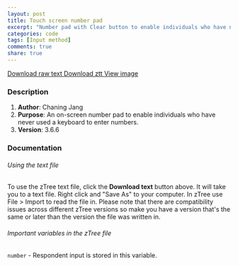 ```yaml
---
layout: post
title: Touch screen number pad
excerpt: "Number pad with Clear button to enable individuals who have never used a keyboard before to enter numbers"
categories: code
tags: [Input method]
comments: true
share: true
---
```


<div class="btn-group">
 <a href="https://raw.githubusercontent.com/davidclarance/zTree/gh-pages/CodeSnippets/NumberPad/NumberPad.txt" class="btn">Download raw text </a>
 <a href="https://github.com/davidclarance/zTree/blob/gh-pages/CodeSnippets/NumberPad/NumberPad.ztt" class="btn">Download ztt </a>
 <a href="https://github.com/davidclarance/zTree/blob/gh-pages/CodeSnippets/NumberPad/NumberPad.png" class="btn">View image</a>
</div>



### Description

1. **Author**: Chaning Jang
2. **Purpose**: An on-screen number pad to enable individuals who have never used a keyboard to enter numbers.
3. **Version**: 3.6.6


### Documentation

###### Using the text file

To use the zTree text file, click the **Download text** button above. It will take you to a text file. Right click and "Save As" to your computer. In zTree use File > Import to read the file in. Please note that there are compatibility issues across different zTree versions so make you have a version that's the same or later than the version the file was written in.

###### Important variables in the zTree file

`number` - Respondent input is stored in this variable.

 





